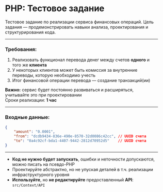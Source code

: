 # PHP: Тестовое задание

Тестовое задание по реализации сервиса финансовых операций. Цель задания — продемонстрировать навыки анализа, проектирования и структурирования кода.

---
### Требования:
1. Реализовать функционал перевода денег между счетов **одного** и того же **клиента**
2. У некоторых клиентов может быть комиссия за внутренние переводы, которую необходимо учесть
3. Итог финансовой операции перевода — создание транзакций(ии)

**Важно:** сервис будет постоянно развиваться и расширяться, учитывайте это при проектировании<br/>
Сроки реализации: **1 час**

---
### Входные данные:
```json
{
    "amount": "0.0001",
    "from": "dcdb9434-836e-490e-8570-32d0086c42cc", // UUID счета
    "to": "0a4c92cf-bda1-4407-9442-2812d70952d5"    // UUID счета
}
```
---

- **Код не нужно будет запускать**, ошибки и неточности допускаются, можно писать на псевдо-PHP
- Проектируйте абстрактно, но не упуская деталей в т.ч. реализации инфраструктурного уровня
- **Используйте**, но **не редактируйте** предоставленный **API**: `src/Context/API`
